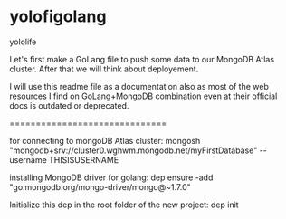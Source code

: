 # yolofigolang
yololife

Let's first make a GoLang file to push some data to our MongoDB Atlas cluster. After that we will think about deployement.

I will use this readme file as a documentation also as most of the web resources I find on GoLang+MongoDB combination even at their official docs is outdated or deprecated.

==============================

for connecting to mongoDB Atlas cluster:
mongosh "mongodb+srv://cluster0.wghwm.mongodb.net/myFirstDatabase" --username THISISUSERNAME

installing MongoDB driver for golang:
dep ensure -add "go.mongodb.org/mongo-driver/mongo@~1.7.0"

Initialize this dep in the root folder of the new project:
dep init


